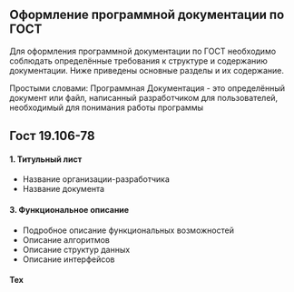 ## Оформление программной документации по ГОСТ
Для оформления программной документации по ГОСТ необходимо соблюдать определённые требования к структуре и содержанию документации. Ниже приведены основные разделы и их содержание.

Простыми словами:
	 Программная Документация - это определённый документ или файл, написанный разработчиком для пользователей, необходимый для понимания работы программы

## Гост 19.106-78

#### 1. Титульный лист
- Название организации-разработчика
- Название документа
#### 3. Функциональное описание
 - Подробное описание функциональных возможностей
 - Описание алгоритмов
 - Описание структур данных
 - Описание интерфейсов
 #### Тех
